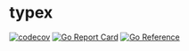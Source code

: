# typex

[![codecov](https://codecov.io/gh/xoctopus/typex/graph/badge.svg?token=4qsJVZddPj)](https://codecov.io/gh/xoctopus/typex)
[![Go Report Card](https://goreportcard.com/badge/github.com/xoctopus/typex)](https://goreportcard.com/report/github.com/xoctopus/typex)
[![Go Reference](https://pkg.go.dev/badge/github.com/xoctopus/typex.svg)](https://pkg.go.dev/github.com/xoctopus/typex)

